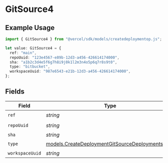 # GitSource4

## Example Usage

```typescript
import { GitSource4 } from "@vercel/sdk/models/createdeploymentop.js";

let value: GitSource4 = {
  ref: "main",
  repoUuid: "123e4567-e89b-12d3-a456-426614174000",
  sha: "a1b2c3d4e5f6g7h8i9j0k1l2m3n4o5p6q7r8s9t0",
  type: "bitbucket",
  workspaceUuid: "987e6543-e21b-12d3-a456-426614174000",
};
```

## Fields

| Field                                                                                                    | Type                                                                                                     | Required                                                                                                 | Description                                                                                              | Example                                                                                                  |
| -------------------------------------------------------------------------------------------------------- | -------------------------------------------------------------------------------------------------------- | -------------------------------------------------------------------------------------------------------- | -------------------------------------------------------------------------------------------------------- | -------------------------------------------------------------------------------------------------------- |
| `ref`                                                                                                    | *string*                                                                                                 | :heavy_check_mark:                                                                                       | N/A                                                                                                      | main                                                                                                     |
| `repoUuid`                                                                                               | *string*                                                                                                 | :heavy_check_mark:                                                                                       | N/A                                                                                                      | 123e4567-e89b-12d3-a456-426614174000                                                                     |
| `sha`                                                                                                    | *string*                                                                                                 | :heavy_minus_sign:                                                                                       | N/A                                                                                                      | a1b2c3d4e5f6g7h8i9j0k1l2m3n4o5p6q7r8s9t0                                                                 |
| `type`                                                                                                   | [models.CreateDeploymentGitSourceDeploymentsType](../models/createdeploymentgitsourcedeploymentstype.md) | :heavy_check_mark:                                                                                       | N/A                                                                                                      |                                                                                                          |
| `workspaceUuid`                                                                                          | *string*                                                                                                 | :heavy_minus_sign:                                                                                       | N/A                                                                                                      | 987e6543-e21b-12d3-a456-426614174000                                                                     |
